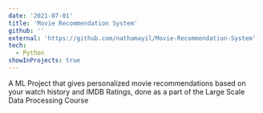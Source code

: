```yaml
---
date: '2021-07-01'
title: 'Movie Recommendation System'
github: ''
external: 'https://github.com/nathamayil/Movie-Recommendation-System'
tech:
  - Python
showInProjects: true
---
```


A ML Project that gives personalized movie recommendations based on your watch history and IMDB Ratings, done as a part of the Large Scale Data Processing Course
